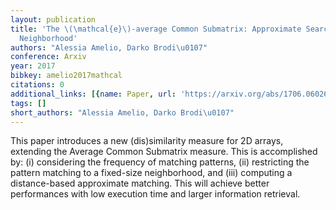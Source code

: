 ```yaml
---
layout: publication
title: 'The \(\mathcal{e}\)-average Common Submatrix: Approximate Searching In A Restricted
  Neighborhood'
authors: "Alessia Amelio, Darko Brodi\u0107"
conference: Arxiv
year: 2017
bibkey: amelio2017mathcal
citations: 0
additional_links: [{name: Paper, url: 'https://arxiv.org/abs/1706.06026'}]
tags: []
short_authors: "Alessia Amelio, Darko Brodi\u0107"
---
```

This paper introduces a new (dis)similarity measure for 2D arrays, extending
the Average Common Submatrix measure. This is accomplished by: (i) considering
the frequency of matching patterns, (ii) restricting the pattern matching to a
fixed-size neighborhood, and (iii) computing a distance-based approximate
matching. This will achieve better performances with low execution time and
larger information retrieval.